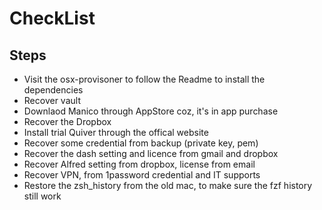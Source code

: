 # CheckList

## Steps

- Visit the osx-provisoner to follow the Readme to install the dependencies
- Recover vault
- Downlaod Manico through AppStore coz, it's in app purchase
- Recover the Dropbox
- Install trial Quiver through the offical website
- Recover some credential from backup (private key, pem)
- Recover the dash setting and licence from gmail and dropbox
- Recover Alfred setting from dropbox, license from email
- Recover VPN, from 1password credential and IT supports
- Restore the zsh_history from the old mac, to make sure the fzf history still work
